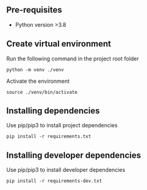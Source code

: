 ## Pre-requisites

* Python version >3.8

## Create virtual environment

Run the following command in the project root folder

```
python -m venv ./venv 
```

Activate the environment

```
source ./venv/bin/activate
```

## Installing dependencies

Use pip/pip3 to install project dependencies

```
pip install -r requirements.txt
```

## Installing developer dependencies

Use pip/pip3 to install developer dependencies

```
pip install -r requirements-dev.txt
```

